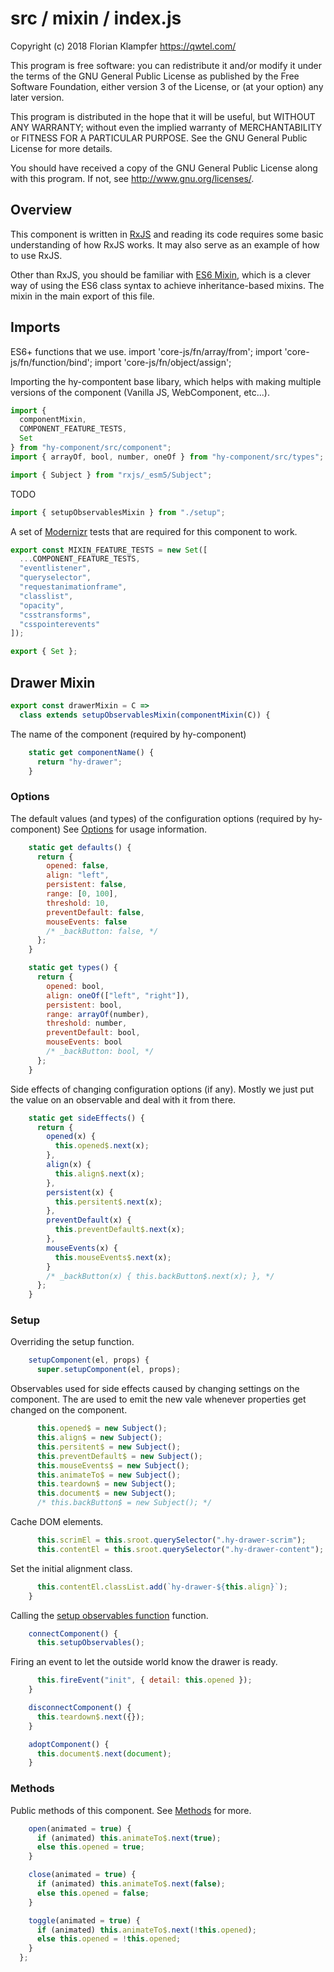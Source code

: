 # src / mixin / index.js
Copyright (c) 2018 Florian Klampfer <https://qwtel.com/>

This program is free software: you can redistribute it and/or modify
it under the terms of the GNU General Public License as published by
the Free Software Foundation, either version 3 of the License, or
(at your option) any later version.

This program is distributed in the hope that it will be useful,
but WITHOUT ANY WARRANTY; without even the implied warranty of
MERCHANTABILITY or FITNESS FOR A PARTICULAR PURPOSE.  See the
GNU General Public License for more details.

You should have received a copy of the GNU General Public License
along with this program.  If not, see <http://www.gnu.org/licenses/>.

## Overview
This component is written in [RxJS] and reading its code requires some basic understanding
of how RxJS works. It may also serve as an example of how to use RxJS.

Other than RxJS, you should be familiar with [ES6 Mixin][esmixins],
which is a clever way of using the ES6 class syntax to achieve inheritance-based mixins.
The mixin in the main export of this file.

## Imports
ES6+ functions that we use.
import 'core-js/fn/array/from';
import 'core-js/fn/function/bind';
import 'core-js/fn/object/assign';

Importing the hy-compontent base libary,
which helps with making multiple versions of the component (Vanilla JS, WebComponent, etc...).


```js
import {
  componentMixin,
  COMPONENT_FEATURE_TESTS,
  Set
} from "hy-component/src/component";
import { arrayOf, bool, number, oneOf } from "hy-component/src/types";

import { Subject } from "rxjs/_esm5/Subject";
```

TODO


```js
import { setupObservablesMixin } from "./setup";
```

A set of [Modernizr] tests that are required for this component to work.


```js
export const MIXIN_FEATURE_TESTS = new Set([
  ...COMPONENT_FEATURE_TESTS,
  "eventlistener",
  "queryselector",
  "requestanimationframe",
  "classlist",
  "opacity",
  "csstransforms",
  "csspointerevents"
]);

export { Set };
```

## Drawer Mixin


```js
export const drawerMixin = C =>
  class extends setupObservablesMixin(componentMixin(C)) {
```

The name of the component (required by hy-component)


```js
    static get componentName() {
      return "hy-drawer";
    }
```

### Options
The default values (and types) of the configuration options (required by hy-component)
See [Options](../../options.md) for usage information.


```js
    static get defaults() {
      return {
        opened: false,
        align: "left",
        persistent: false,
        range: [0, 100],
        threshold: 10,
        preventDefault: false,
        mouseEvents: false
        /* _backButton: false, */
      };
    }

    static get types() {
      return {
        opened: bool,
        align: oneOf(["left", "right"]),
        persistent: bool,
        range: arrayOf(number),
        threshold: number,
        preventDefault: bool,
        mouseEvents: bool
        /* _backButton: bool, */
      };
    }
```

Side effects of changing configuration options (if any).
Mostly we just put the value on an observable and deal with it from there.


```js
    static get sideEffects() {
      return {
        opened(x) {
          this.opened$.next(x);
        },
        align(x) {
          this.align$.next(x);
        },
        persistent(x) {
          this.persitent$.next(x);
        },
        preventDefault(x) {
          this.preventDefault$.next(x);
        },
        mouseEvents(x) {
          this.mouseEvents$.next(x);
        }
        /* _backButton(x) { this.backButton$.next(x); }, */
      };
    }
```

### Setup
Overriding the setup function.


```js
    setupComponent(el, props) {
      super.setupComponent(el, props);
```

Observables used for side effects caused by changing settings on the component.
The are used to emit the new vale whenever properties get changed on the component.


```js
      this.opened$ = new Subject();
      this.align$ = new Subject();
      this.persitent$ = new Subject();
      this.preventDefault$ = new Subject();
      this.mouseEvents$ = new Subject();
      this.animateTo$ = new Subject();
      this.teardown$ = new Subject();
      this.document$ = new Subject();
      /* this.backButton$ = new Subject(); */
```

Cache DOM elements.


```js
      this.scrimEl = this.sroot.querySelector(".hy-drawer-scrim");
      this.contentEl = this.sroot.querySelector(".hy-drawer-content");
```

Set the initial alignment class.


```js
      this.contentEl.classList.add(`hy-drawer-${this.align}`);
    }
```

Calling the [setup observables function](./setup.md) function.


```js
    connectComponent() {
      this.setupObservables();
```

Firing an event to let the outside world know the drawer is ready.


```js
      this.fireEvent("init", { detail: this.opened });
    }

    disconnectComponent() {
      this.teardown$.next({});
    }

    adoptComponent() {
      this.document$.next(document);
    }
```

### Methods
Public methods of this component. See [Methods](../../methods.md) for more.


```js
    open(animated = true) {
      if (animated) this.animateTo$.next(true);
      else this.opened = true;
    }

    close(animated = true) {
      if (animated) this.animateTo$.next(false);
      else this.opened = false;
    }

    toggle(animated = true) {
      if (animated) this.animateTo$.next(!this.opened);
      else this.opened = !this.opened;
    }
  };
```

[rxjs]: https://github.com/ReactiveX/rxjs
[esmixins]: http://justinfagnani.com/2015/12/21/real-mixins-with-javascript-classes/
[modernizr]: https://modernizr.com/


